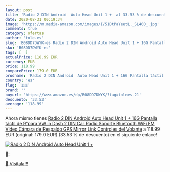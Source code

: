 ```yaml
---
layout: post
title: 'Radio 2 DIN Android  Auto Head Unit 1 +  al 33.53 % de descuento'
date: 2020-08-31 00:19:34
image: 'https://m.media-amazon.com/images/I/51DtPaYeetL._SL400_.jpg'
comments: true
category: ofertas
author: 'tole.es'
slug: 'B08DD7DWYK-es Radio 2 DIN Android Auto Head Unit 1 + 16G Pantalla táctil...'
sku: 'B08DD7DWYK-es'
tags: [  ]
actualPrice: 118.99 EUR
currency: EUR
price: 118.99
comparePrice: 179.0 EUR
prodname: 'Radio 2 DIN Android  Auto Head Unit 1 + 16G Pantalla táctil de 9"para VW in Dash 2 DIN Car Radio Soporte Bluetooth  WiFi  FM  Video  Cámara de Respaldo  GPS  Mirror Link  Controles del Volante'
country: 'es'
flag: '🇪🇸'
brand: ''
buyurl: 'https://www.amazon.es/dp/B08DD7DWYK/?tag=tolees-21'
descuento: '33.53'
average: '118.99'
---
```


Ahora mismo tienes [Radio 2 DIN Android  Auto Head Unit 1 + 16G Pantalla táctil de 9"para VW in Dash 2 DIN Car Radio Soporte Bluetooth  WiFi  FM  Video  Cámara de Respaldo  GPS  Mirror Link  Controles del Volante](https://www.amazon.es/dp/B08DD7DWYK/?tag=tolees-21) a 118.99 EUR (original: 179.0 EUR) (33.53 %  de descuento) en el siguiente enlace!

[![Radio 2 DIN Android  Auto Head Unit 1 + ](https://m.media-amazon.com/images/I/51DtPaYeetL._SL400_.jpg)](https://www.amazon.es/dp/B08DD7DWYK/?tag=tolees-21)

🔎:


[🛒 Visítala!!!](https://www.amazon.es/dp/B08DD7DWYK/?tag=tolees-21)
